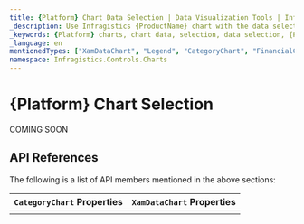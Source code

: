 ```yaml
---
title: {Platform} Chart Data Selection | Data Visualization Tools | Infragistics
_description: Use Infragistics {ProductName} chart with the data selection!
_keywords: {Platform} charts, chart data, selection, data selection, {ProductName}, Infragistics
_language: en
mentionedTypes: ["XamDataChart", "Legend", "CategoryChart", "FinancialChart", "XamDataLegend", "DataToolTipLayer"]
namespace: Infragistics.Controls.Charts
---
```


# {Platform} Chart Selection

COMING SOON

## API References

The following is a list of API members mentioned in the above sections:

| `CategoryChart` Properties                    | `XamDataChart` Properties | 
| ----------------------------------------------|---------------------------|
|                                               |                           |
